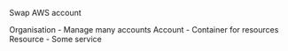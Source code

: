 Swap AWS account

Organisation - Manage many accounts
Account - Container for resources
Resource - Some service

